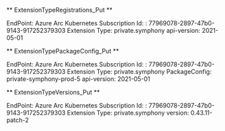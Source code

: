 ** ExtensionTypeRegistrations_Put **

EndPoint: Azure Arc Kubernetes
Subscription Id: : 77969078-2897-47b0-9143-917252379303
Extension Type: private.symphony
api-version: 2021-05-01


** ExtensionTypePackageConfig_Put **

EndPoint: Azure Arc Kubernetes
Subscription Id: : 77969078-2897-47b0-9143-917252379303
Extension Type: private.symphony
PackageConfig:  private-symphony-prod-5
api-version: 2021-05-01


** ExtensionTypeVersions_Put **

EndPoint: Azure Arc Kubernetes
Subscription Id: : 77969078-2897-47b0-9143-917252379303
Extension Type: private.symphony
version: 0.43.11-patch-2
